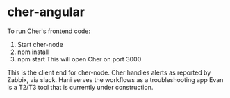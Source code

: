 # cher-angular
To run Cher's frontend code:
1. Start cher-node
2. npm install
3. npm start
This will open Cher on port 3000


This is the client end for cher-node.
Cher handles alerts as reported by Zabbix, via slack.
Hani serves the workflows as a troubleshooting app
Evan is a T2/T3 tool that is currently under construction.
